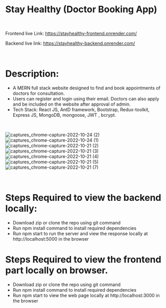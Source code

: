 # Stay Healthy (Doctor Booking App)

<br>

Frontend live Link: https://stayhealthy-frontend.onrender.com/

Backend live link: https://stayhealthy-backend.onrender.com/

<br>

# Description:
- A MERN full stack website designed to find and book appointments of doctors for consultation.
- Users can register and login using their email. Doctors can also apply and be included on the website after approval of admin.
- Tech Stack: React JS, AntD framework, Bootstrap, Redux-toolkit, Express JS, MongoDB, mongoose, JWT , bcrypt.

<br>

![captures_chrome-capture-2022-10-24 (2)](https://user-images.githubusercontent.com/64298475/203744375-559142b4-949e-487b-8ba3-294261c70558.png)
![captures_chrome-capture-2022-10-24 (1)](https://user-images.githubusercontent.com/64298475/203743837-b26db518-9d2e-4955-8cb9-31d751b4bc51.png)
![captures_chrome-capture-2022-10-21 (2)](https://user-images.githubusercontent.com/64298475/203744048-d8dfd930-2d97-4e00-9b88-a518e189b004.png)
![captures_chrome-capture-2022-10-21 (3)](https://user-images.githubusercontent.com/64298475/203744065-dac47af8-4b5a-4602-9362-421c2fb9de14.png)
![captures_chrome-capture-2022-10-21 (4)](https://user-images.githubusercontent.com/64298475/203744076-bb16d3bd-638d-43c6-9bee-ca6c86ad4293.png)
![captures_chrome-capture-2022-10-21 (5)](https://user-images.githubusercontent.com/64298475/203744100-e15d224a-c8fe-40f7-9bb0-910c3970e4b5.png)
![captures_chrome-capture-2022-10-21 (7)](https://user-images.githubusercontent.com/64298475/203744158-b2b29954-475d-428d-bacc-ead5a5752a89.png)

<br>

# Steps Required to view the backend locally:
- Download zip or clone the repo using git command
- Run npm install command to install required dependencies
- Run npm start to run the server and view the response locally at http://localhost:5000 in the browser

# Steps Required to view the frontend part locally on browser.
- Download zip or clone the repo using git command
- Run npm install command to install required dependencies
- Run npm start to view the web page locally at  http://localhost:3000 in the browser
